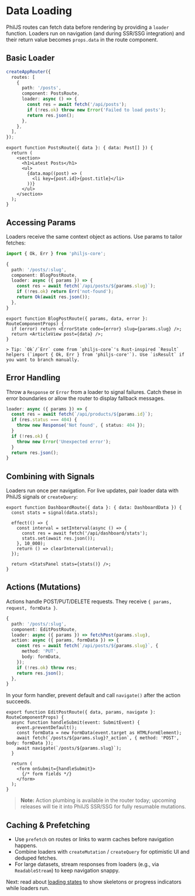 # Data Loading

PhilJS routes can fetch data before rendering by providing a `loader` function. Loaders run on navigation (and during SSR/SSG integration) and their return value becomes `props.data` in the route component.

## Basic Loader

```ts
createAppRouter({
  routes: [
    {
      path: '/posts',
      component: PostsRoute,
      loader: async () => {
        const res = await fetch('/api/posts');
        if (!res.ok) throw new Error('Failed to load posts');
        return res.json();
      },
    },
  ],
});
```

```tsx
export function PostsRoute({ data }: { data: Post[] }) {
  return (
    <section>
      <h1>Latest Posts</h1>
      <ul>
        {data.map((post) => (
          <li key={post.id}>{post.title}</li>
        ))}
      </ul>
    </section>
  );
}
```

## Accessing Params

Loaders receive the same context object as actions. Use params to tailor fetches:

```ts
import { Ok, Err } from 'philjs-core';

{
  path: '/posts/:slug',
  component: BlogPostRoute,
  loader: async ({ params }) => {
    const res = await fetch(`/api/posts/${params.slug}`);
    if (!res.ok) return Err('not-found');
    return Ok(await res.json());
  },
}
```

```tsx
export function BlogPostRoute({ params, data, error }: RouteComponentProps) {
  if (error) return <ErrorState code={error} slug={params.slug} />;
  return <ArticleView post={data} />;
}

> Tip: `Ok`/`Err` come from `philjs-core`'s Rust-inspired `Result` helpers (`import { Ok, Err } from 'philjs-core'`). Use `isResult` if you want to branch manually.
```

## Error Handling

Throw a `Response` or `Error` from a loader to signal failures. Catch these in error boundaries or allow the router to display fallback messages.

```ts
loader: async ({ params }) => {
  const res = await fetch(`/api/products/${params.id}`);
  if (res.status === 404) {
    throw new Response('Not found', { status: 404 });
  }
  if (!res.ok) {
    throw new Error('Unexpected error');
  }
  return res.json();
}
```

## Combining with Signals

Loaders run once per navigation. For live updates, pair loader data with PhilJS signals or `createQuery`:

```tsx
export function DashboardRoute({ data }: { data: DashboardData }) {
  const stats = signal(data.stats);

  effect(() => {
    const interval = setInterval(async () => {
      const res = await fetch('/api/dashboard/stats');
      stats.set(await res.json());
    }, 10_000);
    return () => clearInterval(interval);
  });

  return <StatsPanel stats={stats()} />;
}
```

## Actions (Mutations)

Actions handle POST/PUT/DELETE requests. They receive `{ params, request, formData }`.

```ts
{
  path: '/posts/:slug',
  component: EditPostRoute,
  loader: async ({ params }) => fetchPost(params.slug),
  action: async ({ params, formData }) => {
    const res = await fetch(`/api/posts/${params.slug}`, {
      method: 'PUT',
      body: formData,
    });
    if (!res.ok) throw res;
    return res.json();
  },
}
```

In your form handler, prevent default and call `navigate()` after the action succeeds.

```tsx
export function EditPostRoute({ data, params, navigate }: RouteComponentProps) {
  async function handleSubmit(event: SubmitEvent) {
    event.preventDefault();
    const formData = new FormData(event.target as HTMLFormElement);
    await fetch(`/posts/${params.slug}?_action`, { method: 'POST', body: formData });
    await navigate(`/posts/${params.slug}`);
  }

  return (
    <form onSubmit={handleSubmit}>
      {/* form fields */}
    </form>
  );
}
```

> **Note:** Action plumbing is available in the router today; upcoming releases will tie it into PhilJS SSR/SSG for fully resumable mutations.

## Caching & Prefetching

- Use `prefetch` on routes or links to warm caches before navigation happens.
- Combine loaders with `createMutation` / `createQuery` for optimistic UI and deduped fetches.
- For large datasets, stream responses from loaders (e.g., via `ReadableStream`) to keep navigation snappy.

Next: read about [loading states](./loading-states.md) to show skeletons or progress indicators while loaders run.
